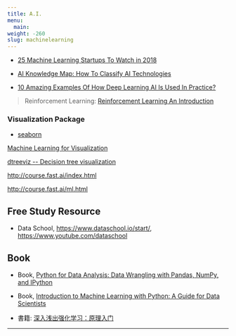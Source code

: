 ```yaml
---
title: A.I.
menu:
  main:
weight: -260
slug: machinelearning
---
```

- [25 Machine Learning Startups To Watch in 2018](https://www.forbes.com/sites/louiscolumbus/2018/08/26/25-machine-learning-startups-to-watch-in-2018/#1e7bffd66f99)

- [AI Knowledge Map: How To Classify AI Technologies](https://www.forbes.com/sites/cognitiveworld/2018/08/22/ai-knowledge-map-how-to-classify-ai-technologies/#51bc3f257773)

- [10 Amazing Examples Of How Deep Learning AI Is Used In Practice?](https://www.forbes.com/sites/bernardmarr/2018/08/20/10-amazing-examples-of-how-deep-learning-ai-is-used-in-practice/#2ab75d47f98a)

> Reinforcement Learning:
> [Reinforcement Learning An Introduction](http://incompleteideas.net/book/bookdraft2017nov5.pdf)
>

### Visualization Package
- [seaborn](https://seaborn.pydata.org/index.html)

[Machine Learning for Visualization](https://medium.com/@enjalot/machine-learning-for-visualization-927a9dff1cab)

[dtreeviz -- Decision tree visualization](https://github.com/parrt/dtreeviz)

http://course.fast.ai/index.html

http://course.fast.ai/ml.html

## Free Study Resource
- Data School, https://www.dataschool.io/start/, https://www.youtube.com/dataschool

## Book
- Book, [Python for Data Analysis: Data Wrangling with Pandas, NumPy, and IPython](https://www.amazon.com/Python-Data-Analysis-Wrangling-IPython/dp/1449319793)

- Book, [Introduction to Machine Learning with Python: A Guide for Data Scientists](https://www.amazon.com/Introduction-Machine-Learning-Python-Scientists-ebook/dp/B01M0LNE8C)

- 書籍: [深入浅出强化学习：原理入门](https://item.jd.com/12261093.html)

---
